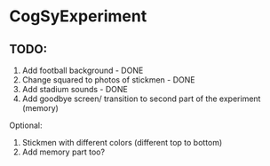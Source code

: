 # CogSyExperiment

## TODO:

1. Add football background - DONE
2. Change squared to photos of stickmen - DONE
3. Add stadium sounds - DONE
4. Add goodbye screen/ transition to second part of the experiment (memory)


Optional: 

1. Stickmen with different colors (different top to bottom) 
2. Add memory part too? 
